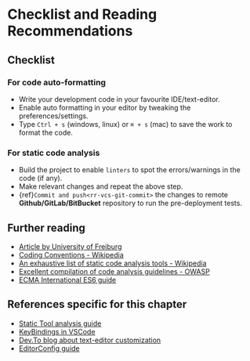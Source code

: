 # Checklist and Reading Recommendations

## Checklist

### For code auto-formatting

- Write your development code in your favourite IDE/text-editor.
- Enable auto formatting in your editor by tweaking the preferences/settings.
- Type `Ctrl + s` (windows, linux) or `⌘ + s` (mac) to save the work to format the code.

### For static code analysis

- Build the project to enable `linters` to spot the errors/warnings in the code (if any).
- Make relevant changes and repeat the above step.
- {ref}`Commit and push<rr-vcs-git-commit>` the changes to remote **Github/GitLab/BitBucket** repository to run the pre-deployment tests.

## Further reading

- [Article by University of Freiburg](https://swt.informatik.uni-freiburg.de/service/coding-conventions)
- [Coding Conventions - Wikipedia](https://en.wikipedia.org/wiki/Coding_conventions)
- [An exhaustive list of static code analysis tools - Wikipedia](https://en.wikipedia.org/wiki/List_of_tools_for_static_code_analysis)
- [Excellent compilation of code analysis guidelines - OWASP](https://owasp.org/www-community/controls/Static_Code_Analysis)
- [ECMA International ES6 guide](http://www.ecma-international.org/ecma-262/6.0/)

## References specific for this chapter

- [Static Tool analysis guide](https://en.wikipedia.org/wiki/Static_program_analysis)
- [KeyBindings in VSCode](https://code.visualstudio.com/docs/getstarted/keybindings)
- [Dev.To blog about text-editor customization](https://dev.to/josuerodriguez98/my-vs-code-customization-i4o)
- [EditorConfig guide](https://editorconfig.org/)
